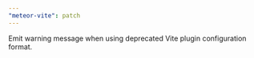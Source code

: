 ```yaml
---
"meteor-vite": patch
---
```


Emit warning message when using deprecated Vite plugin configuration format.
